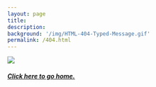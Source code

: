 ```yaml
---
layout: page
title: 
description: 
background: '/img/HTML-404-Typed-Message.gif'
permalink: /404.html
---
```


![](https://i.imgur.com/zSCeIvh.jpg)


<h5> <a href="https://ayushmandevraj.in" target="_blank" rel="noopener"> <em>Click here to go home.</em></a> </h5>


